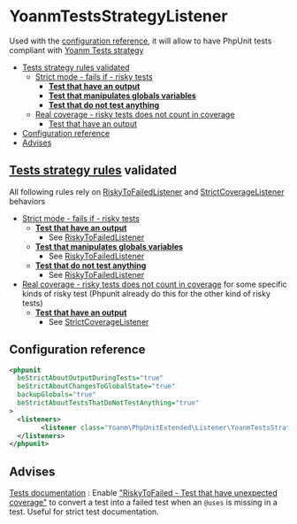 # YoanmTestsStrategyListener

Used with the [configuration reference](#configuration-reference), it will allow to have PhpUnit tests compliant with [Yoanm Tests strategy](https://github.com/yoanm/Readme/blob/master/strategy/tests/README.md)

 * [Tests strategy rules validated](#rules-validated)
   * [Strict mode - fails if - risky tests](#rules-validated-risky-to-failed)
     * [**Test that have an output**](#rules-validated-risky-to-failed-risky-with-output)
     * [**Test that manipulates globals variables**](#rules-validated-risky-to-failed-risky-that-manipulates-globals-variable)
     * [**Test that do not test anything**](#rules-validated-risky-to-failed-risky-that-test-nothing)
   * [Real coverage - risky tests  does not count in coverage](#rules-validated-no-coverage-for-risky)
       * [Test that have an output](#rules-validated-no-coverage-for-risky-with-output)
 * [Configuration reference](#configuration-reference)
 * [Advises](#advises)

<a name="rules-validated"></a>
## [Tests strategy rules](https://github.com/yoanm/Readme/blob/master/strategy/tests/README.md#rules) validated

All following rules rely on [RiskyToFailedListener](./RiskyToFailedListener.md) and [StrictCoverageListener](./StrictCoverageListener.md) behaviors

<a name="rules-validated-risky-to-failed"></a>
  * [Strict mode - fails if - risky tests](https://github.com/yoanm/Readme/blob/master/strategy/tests/README.md#rules-strict-mode-fails-if-risky-tests)
<a name="rules-validated-risky-to-failed-risky-with-output"></a>
    * [**Test that have an output**](https://github.com/yoanm/Readme/blob/master/strategy/tests/README.md#rules-risky-tests-output)
      * See [RiskyToFailedListener](./RiskyToFailedListener.md#in-the-box-risky-to-failed-risky-test-test-with-output)
<a name="rules-validated-risky-to-failed-risky-that-manipulates-globals-variable"></a>
    * [**Test that manipulates globals variables**](https://github.com/yoanm/Readme/blob/master/strategy/tests/README.md#rules-risky-tests-manipulate-globals)
      * See [RiskyToFailedListener](./RiskyToFailedListener.md#in-the-box-risky-to-failed-risky-test-test-manipulates-globals-variables)
<a name="rules-validated-risky-to-failed-risky-that-test-nothing"></a>
    * [**Test that do not test anything**](https://github.com/yoanm/Readme/blob/master/strategy/tests/README.md#rules-risky-tests-test-nothing)
      * See [RiskyToFailedListener](./RiskyToFailedListener.md#in-the-box-risky-to-failed-risky-test-test-tests-nothing)
<a name="rules-validated-risky-to-failed"></a>
  * [Real coverage - risky tests  does not count in coverage](https://github.com/yoanm/Readme/blob/master/strategy/tests/README.md#rules-real-coverage-risky-tests) for some specific kinds of risky test (Phpunit already do this for the other kind of risky tests)   
<a name="rules-validated-no-coverage-for-risky-with-output"></a>
    * [**Test that have an output**](https://github.com/yoanm/Readme/blob/master/strategy/tests/README.md#rules-risky-tests-output)
      * See [StrictCoverageListener](./StrictCoverageListener.md#in-the-box-remove-coverage-risky-output)

<a name="configuration-reference"></a>
## Configuration reference

```xml
<phpunit
  beStrictAboutOutputDuringTests="true"
  beStrictAboutChangesToGlobalState="true"
  backupGlobals="true"
  beStrictAboutTestsThatDoNotTestAnything="true"
>
  <listeners>
        <listener class="Yoanm\PhpUnitExtended\Listener\YoanmTestsStrategyListener"/>
  </listeners>
</phpunit>
```

## Advises

[Tests documentation](https://github.com/yoanm/Readme/blob/master/strategy/tests/README.md#rules-test-documentation) : Enable ["RiskyToFailed - Test that have unexpected coverage"](.//RiskyToFailedListener.md#in-the-box-risky-to-failed-risky-test-test-with-unexpected-coverage) to convert a test into a failed test when an `@uses` is missing in a test. Useful for strict test documentation.
